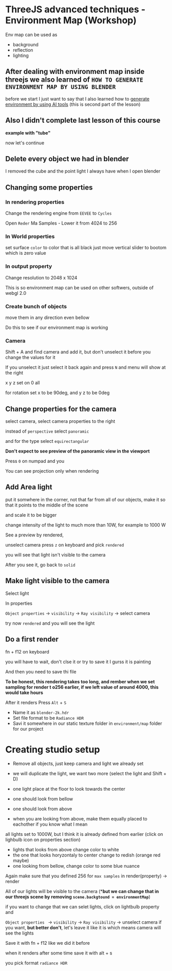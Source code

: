 # ThreeJS advanced techniques - Environment Map (Workshop)

Env map can be used as

- background
- reflection
- lighting

## After dealing with environment map inside threejs we also learned of `HOW TO GENERATE ENVIRONMENT MAP BY USING BLENDER`

before we start I just want to say that I also learned how to [generate environment by using AI tools](/README_AI.md) (this is second part of the lesson)

## Also I didn't complete last lesson of this course

**example with "tube"**

now let's continue

## Delete every object we had in blender

I removed the cube and the point light I always have when I open blender

## Changing some properties

### In rendering properties 

Change the rendering engine from `EEVEE` to `Cycles`

Open `Reder` 
Ma Samples
    - Lower it from 4024 to 256

### In World properties
  
set surface `color` to color that is all black
just move vertical slider to bootom which is zero value

### In output property

Change resolution to 2048 x 1024

This is so environment map can be used on other softwers, outside of webgl 2.0

### Create bunch of objects

move them in any direction even bellow

Do this to see if our environment map is working

### Camera

Shift + A and find camera and add it, but don't unselect it before you change the values for it

If you unselect it just select it back again and press `N` and menu will show at the right

x y z set on 0 all

for rotation set x to be 90deg, and y z to be 0deg

## Change properties for the camera

select camera, select camera properties to the right

instead of `perspective` select `panoramic`

and for the type select `equirectangular`

**Don't expect to see preview of the panoramic view in the viewport**

Press `0` on numpad and you 

You can see projection only when rendering

## Add Area light

put it somwhere in the corner, not that far from all of our objects, make it so that it points to the middle of the scene

and scale it to be bigger

change intensity of the light to much more than 10W, for example to 1000 W

See a preview by rendered, 

unselect camera press `z` on keyboard and pick `rendered`

you will see that light isn't visible to the camera

After you see it, go back to `solid`

## Make light visible to the camera

Select light

In properties

`Object properties` -> `visibility` -> `Ray visibility` -> select camera

try now `rendered` and you will see the light

## Do a first render

fn + f12 on keyboard

you will have to wait, don't clse it or try to save it
I gurss it is painting

And then you need to save thi file

**To be honest, this rendering takes too long, and rember when we set sampling for render t o256 earlier, if we left value of around 4000, this would take hours**

After it renders Press `Alt` + `S`

- Name it as `blender-2k.hdr`
- Set file format to be `Radiance HDR`
- Savi it somewhere in our static texture folder in `environment/map` folder for our project

# Creating studio setup

- Remove all objects, just keep camera and light we already set

- we will duplicate the light, we want two more (select the light and Shift + D)

- one light place at the floor to look towards the center
- one should look from bellow
- one should look from above
- when you are looking from above, make them equally placed to eachother if you know what I mean

all lights set to 1000W, but I think it is already defined from earlier (click on lighbulb icon on properties section)

- lights that looks from above change color to white
- the one that looks horyzontaly to center change to redish (orange red maybe)
- one looking from bellow, change color to some blue nuance

Again make sure that you defined 256 for `max samples` in render(property) -> render

All of our lights will be visible to the camera (***but we can change that in our threejs scene by removing `scene.backgtound = environmentMap`**)

if you want to change that we can selet lights, click on lightbulb property and 

`Object properties ` -> `visibility` -> `Ray visibility` -> unselect camera if you want, **but better don't**, let's leave it like it is which means camera will see the lights

Save it with fn + f12 like we did it before

when it renders after some time save it with alt + s

you pick format `radiance HDR`

